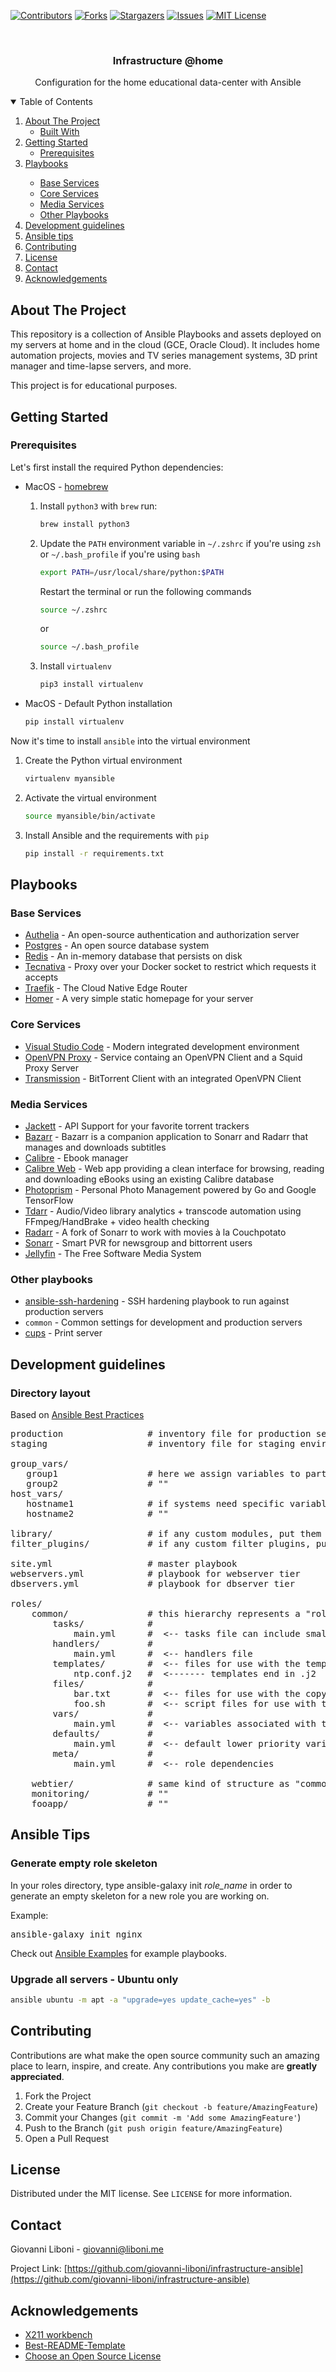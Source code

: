 <!-- PROJECT SHIELDS -->
<!--
*** I'm using markdown "reference style" links for readability.
*** Reference links are enclosed in brackets [ ] instead of parentheses ( ).
*** See the bottom of this document for the declaration of the reference variables
*** for contributors-url, forks-url, etc. This is an optional, concise syntax you may use.
*** https://www.markdownguide.org/basic-syntax/#reference-style-links
-->
[![Contributors][contributors-shield]][contributors-url]
[![Forks][forks-shield]][forks-url]
[![Stargazers][stars-shield]][stars-url]
[![Issues][issues-shield]][issues-url]
[![MIT License][license-shield]][license-url]

<!-- PROJECT LOGO -->
<br />
<p align="center">
  <h3 align="center">Infrastructure @home</h3>
  <p align="center">
    Configuration for the home educational data-center with Ansible
  </p>
</p>



<!-- TABLE OF CONTENTS -->
<details open="open">
  <summary>Table of Contents</summary>
  <ol>
    <li>
      <a href="#about-the-project">About The Project</a>
      <ul>
        <li><a href="#built-with">Built With</a></li>
      </ul>
    </li>
    <li>
      <a href="#getting-started">Getting Started</a>
      <ul>
        <li><a href="#prerequisites">Prerequisites</a></li>
      </ul>
    </li>
    <li><a href="#playbooks">Playbooks</a></li>
    <ul>
        <li><a href="#base-services">Base Services</a></li>
        <li><a href="#core-services">Core Services</a></li>
        <li><a href="#media-services">Media Services</a></li>
        <li><a href="#other-playbooks">Other Playbooks</a></li>
      </ul>
    <li><a href="#development-guidelines">Development guidelines</a></li>
    <li><a href="#ansible-tips">Ansible tips</a></li>
    <li><a href="#contributing">Contributing</a></li>
    <li><a href="#license">License</a></li>
    <li><a href="#contact">Contact</a></li>
    <li><a href="#acknowledgements">Acknowledgements</a></li>
  </ol>
</details>

<!-- ABOUT THE PROJECT -->
## About The Project

This repository is a collection of Ansible Playbooks and assets deployed on my servers at home and in the cloud (GCE, Oracle Cloud). It includes home automation projects, movies and TV series management systems, 3D print manager and time-lapse servers, and more. 

This project is for educational purposes.

<!-- GETTING STARTED -->
## Getting Started

### Prerequisites

Let's first install the required Python dependencies:

* MacOS - [homebrew](https://brew.sh)
    1. Install `python3` with `brew` run: 
        ```sh
        brew install python3
        ```
    2. Update the `PATH` environment variable in `~/.zshrc` if you're using `zsh` or `~/.bash_profile` if you're using `bash`
        ```sh
        export PATH=/usr/local/share/python:$PATH
        ```
        Restart the terminal or run the following commands
        ```sh
        source ~/.zshrc
        ```
        or
        ```sh
        source ~/.bash_profile
        ```
    4.  Install `virtualenv`
        ```sh
        pip3 install virtualenv
        ```

* MacOS - Default Python installation
    ```sh
    pip install virtualenv
    ```
Now it's time to install `ansible` into the virtual environment

1. Create the Python virtual environment
    ```sh
    virtualenv myansible
    ```
2. Activate the virtual environment
    ```sh
    source myansible/bin/activate
    ```
3. Install Ansible and the requirements with `pip`
    ```sh
    pip install -r requirements.txt
    ```

## Playbooks

### Base Services

- [Authelia](https://github.com/authelia/authelia) - An open-source authentication and authorization server
- [Postgres](https://www.postgresql.org/) - An open source database system
- [Redis](https://redis.io/) - An in-memory database that persists on disk
- [Tecnativa](https://github.com/Tecnativa/) - Proxy over your Docker socket to restrict which requests it accepts
- [Traefik](https://containo.us/traefik/) - The Cloud Native Edge Router
- [Homer](https://github.com/bastienwirtz/homer/) - A very simple static homepage for your server

### Core Services

- [Visual Studio Code](https://code.visualstudio.com/) - Modern integrated development environment
- [OpenVPN Proxy](https://hub.docker.com/r/dceschmidt/openvpn-proxy) - Service containg an OpenVPN Client and a Squid Proxy Server
- [Transmission](https://transmissionbt.com/) - BitTorrent Client with an integrated OpenVPN Client

### Media Services

- [Jackett](https://github.com/Jackett/Jackett/) - API Support for your favorite torrent trackers
- [Bazarr](https://github.com/morpheus65535/bazarr/) - Bazarr is a companion application to Sonarr and Radarr that manages and downloads subtitles
- [Calibre](https://calibre-ebook.com/) - Ebook manager
- [Calibre Web](https://github.com/janeczku/calibre-web) - Web app providing a clean interface for browsing, reading and downloading eBooks using an existing Calibre database
- [Photoprism](https://photoprism.io/) - Personal Photo Management powered by Go and Google TensorFlow
- [Tdarr](https://github.com/HaveAGitGat/Tdarr/) - Audio/Video library analytics + transcode automation using FFmpeg/HandBrake + video health checking
- [Radarr](https://github.com/Radarr/Radarr/) - A fork of Sonarr to work with movies à la Couchpotato
- [Sonarr](https://github.com/Sonarr/Sonarr/) - Smart PVR for newsgroup and bittorrent users
- [Jellyfin](https://github.com/jellyfin/jellyfin/) - The Free Software Media System

### Other playbooks

- [ansible-ssh-hardening](https://github.com/dev-sec/ansible-ssh-hardening) - SSH hardening playbook to run against production servers
- `common` - Common settings for development and production servers
- [cups](http://www.cups.org/) - Print server

## Development guidelines

### Directory layout

Based on [Ansible Best Practices](https://docs.ansible.com/ansible/playbooks_best_practices.html#directory-layout)

<pre>
production                # inventory file for production servers
staging                   # inventory file for staging environment

group_vars/
   group1                 # here we assign variables to particular groups
   group2                 # ""
host_vars/
   hostname1              # if systems need specific variables, put them here
   hostname2              # ""

library/                  # if any custom modules, put them here (optional)
filter_plugins/           # if any custom filter plugins, put them here (optional)

site.yml                  # master playbook
webservers.yml            # playbook for webserver tier
dbservers.yml             # playbook for dbserver tier

roles/
    common/               # this hierarchy represents a "role"
        tasks/            #
            main.yml      #  <-- tasks file can include smaller files if warranted
        handlers/         #
            main.yml      #  <-- handlers file
        templates/        #  <-- files for use with the template resource
            ntp.conf.j2   #  <------- templates end in .j2
        files/            #
            bar.txt       #  <-- files for use with the copy resource
            foo.sh        #  <-- script files for use with the script resource
        vars/             #
            main.yml      #  <-- variables associated with this role
        defaults/         #
            main.yml      #  <-- default lower priority variables for this role
        meta/             #
            main.yml      #  <-- role dependencies

    webtier/              # same kind of structure as "common" was above, done for the webtier role
    monitoring/           # ""
    fooapp/               # ""
</pre>

## Ansible Tips

### Generate empty role skeleton
In your roles directory, type ansible-galaxy init <em>role_name</em> in order to generate an empty skeleton for a new role you are working on.

Example:
<pre>
ansible-galaxy init nginx
</pre>

Check out [Ansible Examples](https://github.com/ansible/ansible-examples) for example playbooks.

### Upgrade all servers - Ubuntu only

```sh
ansible ubuntu -m apt -a "upgrade=yes update_cache=yes" -b
```

<!-- CONTRIBUTING -->
## Contributing

Contributions are what make the open source community such an amazing place to learn, inspire, and create. Any contributions you make are **greatly appreciated**.

1. Fork the Project
2. Create your Feature Branch (`git checkout -b feature/AmazingFeature`)
3. Commit your Changes (`git commit -m 'Add some AmazingFeature'`)
4. Push to the Branch (`git push origin feature/AmazingFeature`)
5. Open a Pull Request

<!-- LICENSE -->
## License

Distributed under the MIT license. See `LICENSE` for more information.

<!-- CONTACT -->
## Contact

Giovanni Liboni - giovanni@liboni.me

Project Link: [https://github.com/giovanni-liboni/infrastructure-ansible](https://github.com/giovanni-liboni/infrastructure-ansible)

<!-- ACKNOWLEDGEMENTS -->
## Acknowledgements
* [X211 workbench](https://github.com/NX211/workbench)
* [Best-README-Template](https://github.com/othneildrew/Best-README-Template/blob/master/README.md)
* [Choose an Open Source License](https://choosealicense.com)

<!-- MARKDOWN LINKS & IMAGES -->
<!-- https://www.markdownguide.org/basic-syntax/#reference-style-links -->
[contributors-shield]: https://img.shields.io/github/contributors/giovanni-liboni/infrastructure-ansible.svg?style=for-the-badge
[contributors-url]: https://github.com/giovanni-liboni/infrastructure-ansible/graphs/contributors
[forks-shield]: https://img.shields.io/github/forks/giovanni-liboni/infrastructure-ansible.svg?style=for-the-badge
[forks-url]: https://github.com/giovanni-liboni/infrastructure-ansible/network/members
[stars-shield]: https://img.shields.io/github/stars/giovanni-liboni/infrastructure-ansible.svg?style=for-the-badge
[stars-url]: https://github.com/giovanni-liboni/infrastructure-ansible/stargazers
[issues-shield]: https://img.shields.io/github/issues/giovanni-liboni/infrastructure-ansible.svg?style=for-the-badge
[issues-url]: https://github.com/giovanni-liboni/infrastructure-ansible/issues
[license-shield]: https://img.shields.io/github/license/giovanni-liboni/infrastructure-ansible.svg?style=for-the-badge
[license-url]: https://github.com/giovanni-liboni/infrastructure-ansible/blob/master/LICENSE
